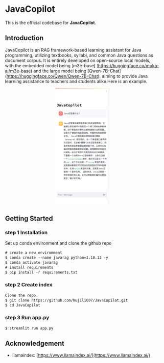 # JavaCopilot

This is the official codebase for **JavaCopilot**.

## Introduction

JavaCopilot is an RAG framework-based learning assistant for Java programming, utilizing textbooks, syllabi, and common Java questions as document corpus. It is entirely developed on open-source local models, with the embedded model being [m3e-base] (https://huggingface.co/moka-ai/m3e-base) and the large model being [Qwen-7B-Chat] (https://huggingface.co/Qwen/Qwen-7B-Chat), aiming to provide Java learning assistance to teachers and students alike.Here is an example.

<p align="center">
  <img src="https://github.com/hujili007/JavaCopilot/blob/dafdaa70f67b1eebc2e01a3fc042b8c5e25e5298/javacopilot.jpeg" alt="GastroBot architecture diagram" border="0" width=35%>
</p>

## Getting Started

### step 1 Installation

Set up conda environment and clone the github repo

```
# create a new environment
$ conda create --name javarag python=3.10.13 -y
$ conda activate javarag
# install requirements
$ pip install -r requirements.txt
```

### step 2 Create index

```
Clone the repo.
$ git clone https://github.com/hujili007/JavaCopilot.git
$ cd JavaCopilot
```

### step 3 Run app.py

```
$ streamlit run app.py
```

## Acknowledgement

- llamaindex: [https://www.llamaindex.ai/](https://www.llamaindex.ai/)
